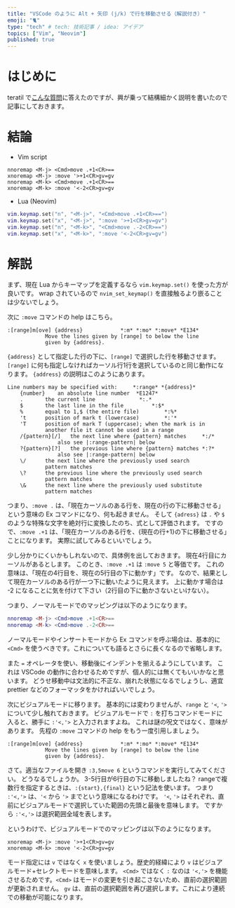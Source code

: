 ```yaml
---
title: "VSCode のように Alt + 矢印 (j/k) で行を移動させる（解説付き）"
emoji: "🐈"
type: "tech" # tech: 技術記事 / idea: アイデア
topics: ["Vim", "Neovim"]
published: true
---
```


# はじめに

teratil で[こんな質問](https://teratail.com/questions/f9e9s0tam3ovyp)に答えたのですが、興が乗って結構細かく説明を書いたので記事にしておきます。

# 結論

- Vim script
```vim
nnoremap <M-j> <Cmd>move .+1<CR>==
xnoremap <M-j> :move '>+1<CR>gv=gv
nnoremap <M-k> <Cmd>move .+1<CR>==
xnoremap <M-k> :move '<-2<CR>gv=gv
```

- Lua (Neovim)
```lua
vim.keymap.set("n", "<M-j>", "<Cmd>move .+1<CR>==")
vim.keymap.set("x", "<M-j>", ":move '>+1<CR>gv=gv")
vim.keymap.set("n", "<M-k>", "<Cmd>move .-2<CR>==")
vim.keymap.set("x", "<M-k>", ":move '<-2<CR>gv=gv")
```

# 解説

まず、現在 Lua からキーマップを定義するなら `vim.keymap.set()` を使った方が良いです。
wrap されているので `nvim_set_keymap()` を直接触るより嵌ることは少ないでしょう。

次に `:move` コマンドの help はこちら。
```help
:[range]m[ove] {address}			*:m* *:mo* *:move* *E134*
			Move the lines given by [range] to below the line
			given by {address}.
```
`{address}` として指定した行の下に、`[range]` で選択した行を移動させます。`[range]` に何も指定しなければカーソル行1行を選択しているのと同じ動作になります。
`{address}` の説明はこのようにあります。
```help
Line numbers may be specified with:		*:range* *{address}*
	{number}	an absolute line number  *E1247*
	.		the current line			  *:.*
	$		the last line in the file		  *:$*
	%		equal to 1,$ (the entire file)		  *:%*
	't		position of mark t (lowercase)		  *:'*
	'T		position of mark T (uppercase); when the mark is in
			another file it cannot be used in a range
	/{pattern}[/]	the next line where {pattern} matches	  *:/*
				also see |:range-pattern| below
	?{pattern}[?]	the previous line where {pattern} matches *:?*
				also see |:range-pattern| below
	\/		the next line where the previously used search
			pattern matches
	\?		the previous line where the previously used search
			pattern matches
	\&		the next line where the previously used substitute
			pattern matches
```
つまり、`:move .` は、「現在カーソルのある行を、現在の行の下に移動させる」という意味の Ex コマンドになり、何も起きません。
そして `{adress}` は `.` や `$` のような特殊な文字を絶対行に変換したのち、式として評価されます。
ですので、`:move .+1` は、「現在カーソルのある行を、{現在の行+1}の下に移動させる」ことになります。
実際に試してみるといいでしょう。

少し分かりにくいかもしれないので、具体例を出しておきます。
現在4行目にカーソルがあるとします。
このとき、`:move .+1` は `:move 5` と等価です。
これの意味は、「現在の4行目を、現在の5行目の下に動かす」です。
なので、結果として現在カーソルのある行が一つ下に動いたように見えます。
上に動かす場合は -2 になることに気を付けて下さい（2行目の下に動かさないといけない）。

つまり、ノーマルモードでのマッピングは以下のようになります。
```lua
nnoremap <M-j> <Cmd>move .+1<CR>==
nnoremap <M-k> <Cmd>move .-2<CR>==
```
ノーマルモードやインサートモードから Ex コマンドを呼ぶ場合は、基本的に `<Cmd>` を使うべきです。これについても語るとさらに長くなるので省略します。

また `=` オペレータを使い、移動後にインデントを揃えるようにしています。
これは VSCode の動作に合わせるためですが、個人的には無くてもいいかなと思います。
どうせ移動中は文法的に不正な、崩れた状態になるでしょうし、適宜 prettier などのフォーマッタをかければいいでしょう。

次にビジュアルモードに移ります。
基本的には変わりませんが、`range` と `'<`, `'>` について少し触れておきます。
ビジュアルモードで `:` を打ちコマンドモードに入ると、勝手に `:'<,'>` と入力されますよね。
これは謎の呪文ではなく、意味があります。
先程の `:move` コマンドの help をもう一度引用しましょう。
```help
:[range]m[ove] {address}			*:m* *:mo* *:move* *E134*
			Move the lines given by [range] to below the line
			given by {address}.
```
さて。適当なファイルを開き `:3,5move 6` というコマンドを実行してみてください。
どうなるでしょうか。
3-5行目が6行目の下に移動しましたね？
rangeで複数行を指定するときは、`:{start},{final}` という記法を使います。
つまり `:'<,'>` は、`'<` から `'>` までという意味になるわけです。
`'<`, `'>` はそれぞれ、直前にビジュアルモードで選択していた範囲の先頭と最後を意味します。
ですから `:'<,'>` は選択範囲全域を表します。

というわけで、ビジュアルモードでのマッピングは以下のようになります。
```vim
xnoremap <M-j> :move '>+1<CR>gv=gv
xnoremap <M-k> :move '<-2<CR>gv=gv
```
モード指定には `v` ではなく `x` を使いましょう。歴史的経緯により `v` はビジュアルモード+セレクトモードを意味します。
`<Cmd>` ではなく `:` なのは `'<,'>` を機能させるためです。`<Cmd>` はモードの変更を引き起こさないため、直前の選択範囲が更新されません。
`gv` は、直前の選択範囲を再び選択します。これにより連続での移動が可能になります。
